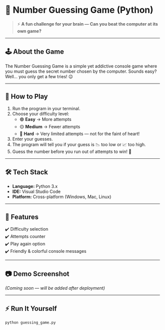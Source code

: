 # 🎯 Number Guessing Game (Python)  

> ⚡ **A fun challenge for your brain — Can you beat the computer at its own game?**  

---

## 🕹️ **About the Game**
The Number Guessing Game is a simple yet addictive console game where you must guess the secret number chosen by the computer. Sounds easy? Well… you only get a few tries! 😉

---

## 🚀 **How to Play**
1. Run the program in your terminal.  
2. Choose your difficulty level:  
   - 🟢 **Easy** → More attempts  
   - 🟡 **Medium** → Fewer attempts  
   - 🔴 **Hard** → Very limited attempts — not for the faint of heart!  
3. Enter your guesses.  
4. The program will tell you if your guess is 📉 too low or 📈 too high.  
5. Guess the number before you run out of attempts to win! 🎉  

---

## 🛠 **Tech Stack**
- **Language:** Python 3.x  
- **IDE:** Visual Studio Code  
- **Platform:** Cross-platform (Windows, Mac, Linux)  

---

## 📌 **Features**
✔️ Difficulty selection  
✔️ Attempts counter  
✔️ Play again option  
✔️ Friendly & colorful console messages  

---

## 📷 **Demo Screenshot**
*(Coming soon — will be added after deployment)*  

---

## ⚡ **Run It Yourself**
```bash
python guessing_game.py
